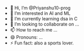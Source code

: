 - 👋 Hi, I’m @Priyanshu10-prog
- 👀 I’m interested in AI and ML
- 🌱 I’m currently learning dsa in C
- 💞️ I’m looking to collaborate on ...
- 📫 How to reach me ...
- 😄 Pronouns: ...
- ⚡ Fun fact: also a sports lover.

<!---
Priyanshu10-prog/Priyanshu10-prog is a ✨ special ✨ repository because its `README.md` (this file) appears on your GitHub profile.
You can click the Preview link to take a look at your changes.
--->
